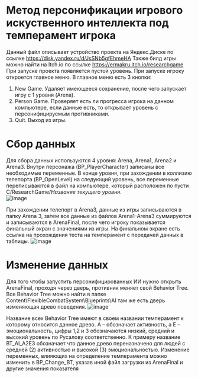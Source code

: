 # Метод персонификации игрового искуственного интеллекта под темперамент игрока
Данный файл описывает устройство проекта на Яндекс.Диске по ссылке https://disk.yandex.ru/d/JsSNb5gfEhmeHA 
Также билд игры можно найти на Itch.io по ссылке https://ermakru.itch.io/researchgame
При запуске проекта появляется пустой уровень. При запуске игроку откроется главное меню. В главное меню есть 3 кнопки:
1)	New Game. Удаляет имеющееся сохранение, после чего запускает игру с 1 уровня (Arena).
2)	Person Game. Проверяет есть ли прогресса игрока на данном компьютере, если данные есть, то открывает уровень с персонифицируемым противниками.
3)	Quit. Выход из игры.
# Сбор данных
Для сбора данных используются 4 уровня: Arena, Arena1, Arena2 и Arena3. Внутри персонажа (BP_PlayerCharacter) записаны все необходимые переменные. В конце уровня, при захождении в коллизию телепорта (BP_OpenLevel) на следующий уровень, все переменные переписываются в файл на компьютере, который расположен по пусти C/ResearchGame/*Название текущего уровня*.  
![image](https://github.com/ErmakRu/Person-AI/assets/113769680/f819d201-6ddb-497c-b147-ae74c6dd9742)

При захождении телепорт в Arena3, данные из игры записываются в папку Arena 3, затем все данные из файлов Arena1-Arena3 суммируются и записываются в ArenaFinal, после чего игроку показывается финальный экран с значениями из игры. На финальном экране есть ссылка на прохождения теста на темперамент с передачей данных в таблицы.
![image](https://github.com/ErmakRu/Person-AI/assets/113769680/955cdd85-5db5-4fff-9259-7c5257c36e45)

# Изменение данных
Для того чтобы запустить персонифицированных ИИ нужно открыть ArenaFinal, проходя через дверь, противник меняет свой Behavior Tree. Все Behavior Tree можно найти в папке Content\FlexibleCombatSystem\Blueprints\AI там же есть дверь изменяющая древо поведения.
![image](https://github.com/ErmakRu/Person-AI/assets/113769680/4fc1319c-3df3-4313-9101-15160c970f09)

Название всех Behavior Tree имеют в своем названии темперамент к которому относится данное древо. A – обозначает активность, а E – эмоциональность, цифры 1,2 и 3 обозначаются низкий, средний и высокий уровень по Русалову соответственно. К примеру название BT_AI_A2E3 обозначает что данное древо переназначено для людей с средней (2) активностью и высокой (3) эмоциональностью. 
Изменение переменных, влияющих на определение темперамента можно изменить в BP_Change_BT, указав иной файл загрузки из ArenaFinal и другие значения показателя 

